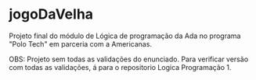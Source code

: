 # jogoDaVelha
Projeto final do módulo de Lógica de programação da Ada no programa "Polo Tech" 
em parceria com a Americanas.

OBS: Projeto sem todas as validações do enunciado. 
Para verificar versão com todas as validações, á para o repositorio Logica Programação 1.
